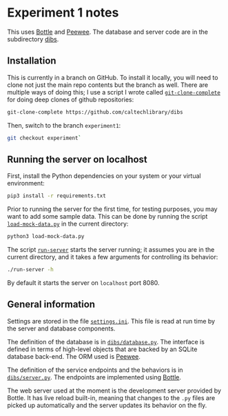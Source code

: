 Experiment 1 notes
==================

This uses [Bottle](https://bottlepy.org) and [Peewee](http://docs.peewee-orm.com/en/latest/). The database and server code are in the subdirectory [dibs](dibs).

Installation
------------

This is currently in a branch on GitHub.  To install it locally, you will need to clone not just the main repo contents but the branch as well.  There are multiple ways of doing this; I use a script I wrote called [`git-clone-complete`](https://github.com/mhucka/small-scripts/blob/main/git-scripts/git-clone-complete) for doing deep clones of github repositories:

```sh
git-clone-complete https://github.com/caltechlibrary/dibs
```

Then, switch to the branch `experiment1`:

```sh
git checkout experiment`
```


Running the server on localhost
-------------------------------

First, install the Python dependencies on your system or your virtual environment:

```sh
pip3 install -r requirements.txt
```

Prior to running the server for the first time, for testing purposes, you may want to add some sample data. This can be done by running the script [`load-mock-data.py`](load-mock-data.py) in the current directory:

```sh
python3 load-mock-data.py
```

The script [`run-server`](run-server) starts the server running; it assumes you are in the current directory, and it takes a few arguments for controlling its behavior:

```sh
./run-server -h
```

By default it starts the server on `localhost` port 8080.


General information
-------------------

Settings are stored in the file [`settings.ini`](settings.ini).  This file is read at run time by the server and database components.

The definition of the database is in [`dibs/database.py`](dibs/database.py).  The interface is defined in terms of high-level objects that are backed by an SQLite database back-end.  The ORM used is [Peewee](http://docs.peewee-orm.com/en/latest/).

The definition of the service endpoints and the behaviors is in [`dibs/server.py`](dibs/server.py).  The endpoints are implemented using [Bottle](https://bottlepy.org).

The web server used at the moment is the development server provided by Bottle.  It has live reload built-in, meaning that changes to the `.py` files are picked up automatically and the server updates its behavior on the fly.
